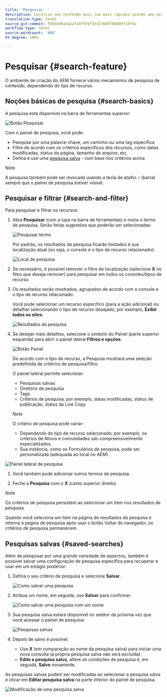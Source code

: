```yaml
---
title: 'Pesquisar  '
description: Localize seu conteúdo mais com mais rapidez usando uma pesquisa abrangente
translation-type: tm+mt
source-git-commit: f04dd39a5a22f44f976f2e473689780099f10f9a
workflow-type: tm+mt
source-wordcount: '494'
ht-degree: 100%

---
```



# Pesquisar {#search-feature}

O ambiente de criação do AEM fornece vários mecanismos de pesquisa de conteúdo, dependendo do tipo de recurso.

## Noções básicas de pesquisa {#search-basics}

A pesquisa está disponível na barra de ferramentas superior:

![Botão Pesquisar](/help/sites-cloud/authoring/assets/search-button.png)

Com o painel de pesquisa, você pode:

* Pesquise por uma palavra-chave, um caminho ou uma tag específica
* Filtre de acordo com os critérios específicos dos recursos, como datas modificadas, status da página, tamanho do arquivo, etc.
* Defina e use uma [pesquisa salva](#saved-searches) - com base nos critérios acima

>[!NOTE]
>
>A pesquisa também pode ser invocada usando a tecla de atalho `/` (barra) sempre que o painel de pesquisa estiver visível.

## Pesquisar e filtrar {#search-and-filter}

Para pesquisar e filtrar os recursos:

1. Abra **Pesquisar** (com a lupa na barra de ferramentas) e insira o termo de pesquisa. Serão feitas sugestões que poderão ser selecionadas:

   ![Pesquisar termo](/help/sites-cloud/authoring/assets/search-term.png)

   Por padrão, os resultados da pesquisa ficarão limitados à sua localização atual (ou seja, o console e o tipo de recurso relacionado): 

   ![Local de pesquisa](/help/sites-cloud/authoring/assets/search-term-location.png)

1. Se necessário, é possível remover o filtro de localização (selecione **X** no filtro que deseja remover) para pesquisar em todos os consoles/tipos de recurso.
1. Os resultados serão mostrados, agrupados de acordo com o console e o tipo de recurso relacionado.

   Você pode selecionar um recurso específico (para a ação adicional) ou detalhar selecionando o tipo de recurso desejado; por exemplo, **Exibir todos os sites**: 

   ![Resultados da pesquisa](/help/sites-cloud/authoring/assets/search-results.png)

1. Se desejar mais detalhes, selecione o símbolo do Painel (parte superior esquerda) para abrir o painel lateral **Filtros e opções**.

   ![Botão Painel](/help/sites-cloud/authoring/assets/rail-button.png)

   De acordo com o tipo de recurso, a Pesquisa mostrará uma seleção predefinida de critérios de pesquisa/filtro.

   O painel lateral permite selecionar:

   * Pesquisas salvas
   * Diretório de pesquisa
   * Tags
   * Critérios de pesquisa, por exemplo, datas modificadas, status de publicação, status da Live Copy.

   >[!NOTE]
   >
   >O critério de pesquisa pode variar:
   >
   >* Dependendo do tipo de recurso selecionado; por exemplo, os critérios de Ativos e comunidades são compreensivelmente especializados.
   >* Sua instância, como os Formulários de pesquisa, pode ser personalizada (adequada ao local no AEM).


<!--
  >* Your instance as the [Search Forms](/help/sites-administering/search-forms.md) can be customized (appropriate to the location within AEM).
  -->

![Painel lateral de pesquisa](/help/sites-cloud/authoring/assets/search-side-panel.png)

1. Você também pode adicionar outros termos de pesquisa.

1. Feche a **Pesquisa** com o **X** (canto superior direito).

>[!NOTE]
>
>Os critérios de pesquisa persistem ao selecionar um item nos resultados de pesquisa.
>
>Quando você seleciona um item na página de resultados da pesquisa e retorna à página de pesquisa após usar o botão Voltar do navegador, os critérios de pesquisa permanecem.

## Pesquisas salvas {#saved-searches}

Além de pesquisar por uma grande variedade de aspectos, também é possível salvar uma configuração de pesquisa específica para recuperar e usar em um estágio posterior:

1. Defina o seu critério de pesquisa e selecione **Salvar**.

   ![Como salvar uma pesquisa](/help/sites-cloud/authoring/assets/search-side-panel.png)

1. Atribua um nome, em seguida, use **Salvar** para confirmar:

   ![Como salvar uma pesquisa com um nome](/help/sites-cloud/authoring/assets/search-save-name.png)

1. Sua pesquisa salva estará disponível no seletor da próxima vez que você acessar o painel de pesquisa:

   ![Pesquisas salvas](/help/sites-cloud/authoring/assets/saved-searches.png)

1. Depois de salvo é possível:

   * Use **X** (em comparação ao nome da pesquisa salva) para iniciar uma nova consulta (a própria pesquisa salva não será excluída).
   * **Edite a pesquisa salva**, altere as condições de pesquisa e, em seguida, **Salve** novamente.

As pesquisas salvas podem ser modificadas ao selecionar a pesquisa salva e clicar em **Editar pesquisa salva** na parte inferior do painel de pesquisa.

![Modificação de uma pesquisa salva](/help/sites-cloud/authoring/assets/saved-searches-modify.png)
